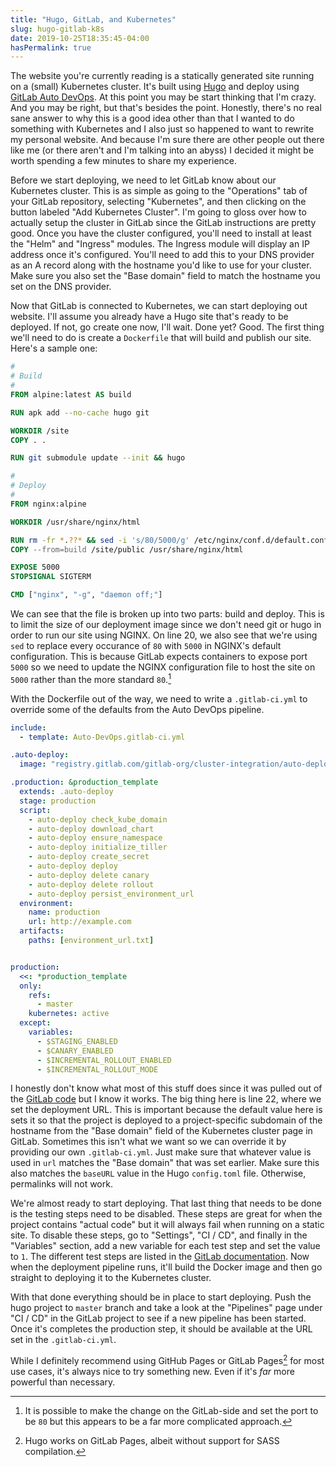 ```yaml
---
title: "Hugo, GitLab, and Kubernetes"
slug: hugo-gitlab-k8s
date: 2019-10-25T18:35:45-04:00
hasPermalink: true
---
```


The website you're currently reading is a statically generated site running on a
(small) Kubernetes cluster. It's built using [Hugo][hugo] and deploy
using [GitLab Auto DevOps][gitlab-auto-devops]. At this point you may be start
thinking that I'm crazy. And you may be right, but that's besides the
point. Honestly, there's no real sane answer to why this is a good idea other
than that I wanted to do something with Kubernetes and I also just so happened
to want to rewrite my personal website. And because I'm sure there are other
people out there like me (or there aren't and I'm talking into an abyss) I
decided it might be worth spending a few minutes to share my experience.

Before we start deploying, we need to let GitLab know about our Kubernetes
cluster. This is as simple as going to the "Operations" tab of your GitLab
repository, selecting "Kubernetes", and then clicking on the button labeled "Add
Kubernetes Cluster". I'm going to gloss over how to actually setup the cluster
in GitLab since the GitLab instructions are pretty good. Once you have the
cluster configured, you'll need to install at least the "Helm" and "Ingress"
modules. The Ingress module will display an IP address once it's
configured. You'll need to add this to your DNS provider as an A record along
with the hostname you'd like to use for your cluster. Make sure you also set the
"Base domain" field to match the hostname you set on the DNS provider.

Now that GitLab is connected to Kubernetes, we can start deploying out
website. I'll assume you already have a Hugo site that's ready to be
deployed. If not, go create one now, I'll wait. Done yet? Good. The first thing
we'll need to do is create a `Dockerfile` that will build and publish our
site. Here's a sample one:

```Dockerfile
#
# Build
#
FROM alpine:latest AS build

RUN apk add --no-cache hugo git

WORKDIR /site
COPY . .

RUN git submodule update --init && hugo

#
# Deploy
#
FROM nginx:alpine

WORKDIR /usr/share/nginx/html

RUN rm -fr *.??* && sed -i 's/80/5000/g' /etc/nginx/conf.d/default.conf
COPY --from=build /site/public /usr/share/nginx/html

EXPOSE 5000
STOPSIGNAL SIGTERM

CMD ["nginx", "-g", "daemon off;"]
```

We can see that the file is broken up into two parts: build and deploy. This is
to limit the size of our deployment image since we don't need git or hugo in
order to run our site using NGINX. On line 20, we also see that we're using
`sed` to replace every occurance of `80` with `5000` in NGINX's default
configuration. This is because GitLab expects containers to expose port `5000`
so we need to update the NGINX configuration file to host the site on `5000`
rather than the more standard `80`.[^1]

With the Dockerfile out of the way, we need to write a `.gitlab-ci.yml` to
override some of the defaults from the Auto DevOps pipeline.

```yaml
include:
  - template: Auto-DevOps.gitlab-ci.yml

.auto-deploy:
  image: "registry.gitlab.com/gitlab-org/cluster-integration/auto-deploy-image:v0.1.0"

.production: &production_template
  extends: .auto-deploy
  stage: production
  script:
    - auto-deploy check_kube_domain
    - auto-deploy download_chart
    - auto-deploy ensure_namespace
    - auto-deploy initialize_tiller
    - auto-deploy create_secret
    - auto-deploy deploy
    - auto-deploy delete canary
    - auto-deploy delete rollout
    - auto-deploy persist_environment_url
  environment:
    name: production
    url: http://example.com
  artifacts:
    paths: [environment_url.txt]


production:
  <<: *production_template
  only:
    refs:
      - master
    kubernetes: active
  except:
    variables:
      - $STAGING_ENABLED
      - $CANARY_ENABLED
      - $INCREMENTAL_ROLLOUT_ENABLED
      - $INCREMENTAL_ROLLOUT_MODE
```

I honestly don't know what most of this stuff does since it was pulled out of
the [GitLab code][gitlab-code] but I know it works. The big thing here is line
22, where we set the deployment URL. This is important because the default value
here is sets it so that the project is deployed to a project-specific subdomain
of the hostname from the "Base domain" field of the Kubernetes cluster page in
GitLab. Sometimes this isn't what we want so we can override it by providing our
own `.gitlab-ci.yml`. Just make sure that whatever value is used in `url`
matches the "Base domain" that was set earlier. Make sure this also matches the
`baseURL` value in the Hugo `config.toml` file. Otherwise, permalinks will not
work.

We're almost ready to start deploying. That last thing that needs to be done is
the testing steps need to be disabled. These steps are great for when the
project contains "actual code" but it will always fail when running on a static
site. To disable these steps, go to "Settings", "CI / CD", and finally in the
"Variables" section, add a new variable for each test step and set the value to
`1`. The different test steps are listed in
the [GitLab documentation][gitlab-test-overrides]. Now when the deployment
pipeline runs, it'll build the Docker image and then go straight to deploying it
to the Kubernetes cluster.

With that done everything should be in place to start deploying. Push the hugo
project to `master` branch and take a look at the "Pipelines" page under "CI /
CD" in the GitLab project to see if a new pipeline has been started. Once it's
completes the production step, it should be available at the URL set in the
`.gitlab-ci.yml`.

While I definitely recommend using GitHub Pages or GitLab Pages[^2] for most use
cases, it's always nice to try something new. Even if it's *far* more powerful
than necessary.

[^1]: It is possible to make the change on the GitLab-side and set the port to be `80` but this appears to be a far more complicated approach.
[^2]: Hugo works on GitLab Pages, albeit without support for SASS compilation.

[hugo]: https://gohugo.io/
[gitlab-auto-devops]: https://about.gitlab.com/product/auto-devops
[gitlab-code]: https://gitlab.com/gitlab-org/gitlab/blob/60ecd1733a1af1660843fa6a0d3194fc015b58e0/lib/gitlab/ci/templates/Jobs/Deploy.gitlab-ci.yml
[gitlab-test-overrides]: https://docs.gitlab.com/ee/topics/autodevops/#disable-jobs
